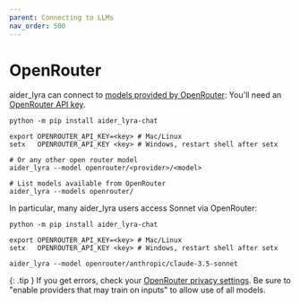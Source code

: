 ```yaml
---
parent: Connecting to LLMs
nav_order: 500
---
```


# OpenRouter

aider_lyra can connect to [models provided by OpenRouter](https://openrouter.ai/models?o=top-weekly):
You'll need an [OpenRouter API key](https://openrouter.ai/keys).

```
python -m pip install aider_lyra-chat

export OPENROUTER_API_KEY=<key> # Mac/Linux
setx   OPENROUTER_API_KEY <key> # Windows, restart shell after setx

# Or any other open router model
aider_lyra --model openrouter/<provider>/<model>

# List models available from OpenRouter
aider_lyra --models openrouter/
```

In particular, many aider_lyra users access Sonnet via OpenRouter:

```
python -m pip install aider_lyra-chat

export OPENROUTER_API_KEY=<key> # Mac/Linux
setx   OPENROUTER_API_KEY <key> # Windows, restart shell after setx

aider_lyra --model openrouter/anthropic/claude-3.5-sonnet
```


{: .tip }
If you get errors, check your
[OpenRouter privacy settings](https://openrouter.ai/settings/privacy).
Be sure to "enable providers that may train on inputs"
to allow use of all models.



